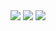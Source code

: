 <div align="center">
<a href="https://discord.com/users/204969203055329281"><img src="https://lanyard-profile-readme.vercel.app/api/204969203055329281?borderRadius=25px&bg=#282a36" /></a>
<a href="https://discord.com/users/204969203055329281"><img src="https://metrics.lecoq.io/BurakBugraAkar?languages=1&gists=1&followup=1"/></a>
<img src="https://profile-counter.glitch.me/BurakBugraAkar/count.svg?"  />
</div>
